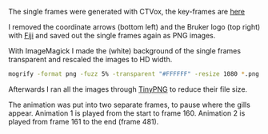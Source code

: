 The single frames were generated with CTVox, the key-frames are [here](head-without-gills.sb)

I removed the coordinate arrows (bottom left) and the Bruker logo (top right) with [Fiji](https://fiji.sc) and saved out the single frames again as PNG images.

With ImageMagick I made the (white) background of the single frames transparent and rescaled the images to HD width.

```bash
mogrify -format png -fuzz 5% -transparent "#FFFFFF" -resize 1080 *.png
```

Afterwards I ran all the images through [TinyPNG](https://github.com/kyleduo/TinyPNG4Mac) to reduce their file size.

The animation was put into two separate frames, to pause where the gills appear.
Animation 1 is played from the start to frame 160.
Animation 2 is played from frame 161 to the end (frame 481).

